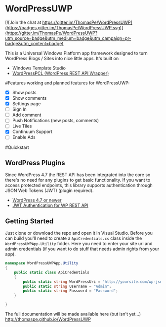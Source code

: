 # WordPressUWP

[![Join the chat at https://gitter.im/ThomasPe/WordPressUWP](https://badges.gitter.im/ThomasPe/WordPressUWP.svg)](https://gitter.im/ThomasPe/WordPressUWP?utm_source=badge&utm_medium=badge&utm_campaign=pr-badge&utm_content=badge)

This is a Universal Windows Platform app framework designed to turn WordPress Blogs / Sites into nice little apps. It's built on
* Windows Template Studio
* [WordPressPCL (WordPress REST API Wrapper)](https://github.com/ThomasPe/WordPressPCL)

#Features
working and planned features for WordPressUWP:
- [x] Show posts
- [x] Show comments
- [x] Settings page
- [ ] Sign In
- [ ] Add comment
- [ ] Push Notifications (new posts, comments)
- [ ] Live Tiles
- [x] Continuum Support
- [ ] Enable Ads

#Quickstart

## WordPress Plugins
Since WordPress 4.7 the REST API has been integrated into the core so there's no need for any plugins to get basic functionality. If you want to access protected endpoints, this library supports authentication through JSON Web Tokens (JWT) (plugin required).

* [WordPress 4.7 or newer](https://wordpress.org/)
* [JWT Authentication for WP REST API](https://wordpress.org/plugins/jwt-authentication-for-wp-rest-api/)

## Getting Started

Just clone or download the repo and open it in Visual Studio. Before you can build you'll need to create a `ApiCredentials.cs` class inside the `WordPressUWPApp.Utility` folder. Here you need to enter your site uri and admin credentials (if you want to do stuff that needs admin rights from your app).

```c#
namespace WordPressUWPApp.Utility
{
    public static class ApiCredentials
    {
        public static string WordPressUri = "http://yoursite.com/wp-json/wp/v2/";
        public static string Username = "Admin";
        public static string Password = "Password";
    }

}

```
    

The full documentation will be made available here (but isn't yet...) 
http://thomaspe.github.io/WordPressUWP
